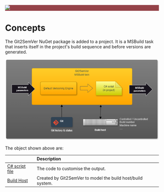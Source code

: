 ﻿---
uid: concepts
---

<div style="background-color:#944248;padding:0px;margin-bottom:0.5em">
  <img src="https://noetictools.github.io/Git2SemVer/Images/Git2SemVer_banner_840x70.png"/>
</div>

# Concepts

The Git2SemVer NuGet package is added to a project. 
It is a MSBuild task that inserts itself in the project's build sequence and before versions are generated.

![](../Images/MSBuild_tasks_01.png)

The object shown above are:

|    | Description |
|:-- |:-- |
| [C# script file](xref:csharp-script) | The code to customise the output. |
| [Build Host](xref:NoeticTools.Git2SemVer.MSBuild.Versioning.Generation.Builders.IVersioningContext.Host) | Created by Git2SemVer to model the build host/build system. |
